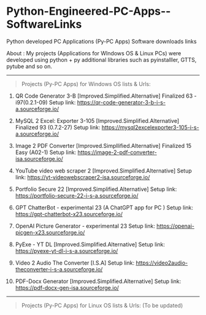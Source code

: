 # Python-Engineered-PC-Apps--SoftwareLinks
Python developed PC Applications (Py-PC Apps) Software downloads links

About :
My projects (Applications for WIndows OS & Linux PCs) were developed using python + py additional libraries such as pyinstalller, GTTS, pytube and so on.

-----------------------------------------------------------------------------------------------------------------------------------

>  Projects (Py-PC Apps) for Windows OS lists & Urls:     

1) QR Code Generator 3-B [Improved.Simplified.Alternative] Finalized 63 - i97(0.2.1-09) Setup link: https://qr-code-generator-3-b-i-s-a.sourceforge.io/

2) MySQL 2 Excel: Exporter 3-105 [Improved.Simplified.Alternative] Finalized 93 (0.7.2-27) Setup link: https://mysql2excelexporter3-105-i-s-a.sourceforge.io/
    
3) Image 2 PDF Converter [Improved.Simpllified.Alternative] Finalized 15 Easy (A02-1) Setup link: https://image-2-pdf-converter-isa.sourceforge.io/

4) YouTube video web scraper 2 [Improved.Simplified.Alternative] Setup link: https://yt-videowebscraper2-isa.sourceforge.io/

5) Portfolio Secure 22 [Improved.Simplified.Alternative] Setup link: https://portfolio-secure-22-i-s-a.sourceforge.io/

6) GPT ChatterBot - experimental 23 (A ChatGPT app for PC ) Setup link: https://gpt-chatterbot-x23.sourceforge.io/

7) OpenAI Picture Generator - experimental 23 Setup link: https://openai-picgen-x23.sourceforge.io/

8) PyExe - YT DL [Improved.Simplified.Alternative] Setup link: https://pyexe-yt-dl-i-s-a.sourceforge.io/

9) Video 2 Audio The Converter [I.S.A] Setup link: https://video2audio-theconverter-i-s-a.sourceforge.io/
   
10) PDF-Docx Generator [Improved.Simplified.Alternative] Setup link: https://pdf-docx-gen-isa.sourceforge.io/
    
-----------------------------------------------------------------------------------------------------------------------------------

> Projects (Py-PC Apps) for Linux OS lists & Urls: (To be updated)

